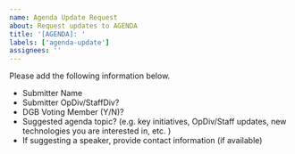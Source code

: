 ```yaml
---
name: Agenda Update Request
about: Request updates to AGENDA
title: '[AGENDA]: '
labels: ['agenda-update']
assignees: ''
---
```

Please add the following information below.

- Submitter Name
- Submitter OpDiv/StaffDiv?
- DGB Voting Member (Y/N)?
- Suggested agenda topic? (e.g. key initiatives, OpDiv/Staff updates, new technologies you are interested in, etc. )
- If suggesting a speaker, provide contact information (if available)

